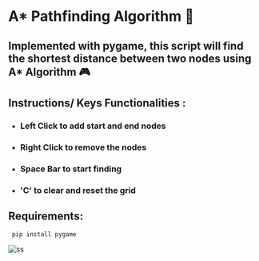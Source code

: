 # A* Pathfinding Algorithm 🌟
## Implemented with pygame, this script will find the shortest distance between two nodes using A* Algorithm 🎮

## Instructions/ Keys Functionalities :
* ### Left Click to add start and end nodes
* ### Right Click to remove the nodes
* ### Space Bar to start finding
* ### 'C' to clear and reset the grid

## Requirements:
<code> pip install pygame </code>

![ss](https://user-images.githubusercontent.com/55017730/92324354-88be8200-f05e-11ea-8d10-e8314ec8f5c1.png)
